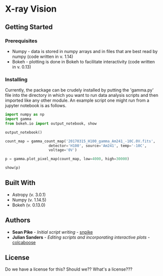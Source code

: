 # X-ray Vision

## Getting Started


### Prerequisites

* Numpy - data is stored in numpy arrays and in files that are best read by numpy (code written in v. 1.14)
* Bokeh - plotting is done in Bokeh to facilitate interactivity (code written in v. 0.13)

### Installing

Currently, the package can be crudely installed by putting the 'gamma.py' file into the directory in which you want to run data analysis scripts and then imported like any other module. An example script one might run from a jupyter notebook is as follows.
```python
import numpy as np
import gamma
from bokeh.io import output_notebook, show

output_notebook()

count_map = gamma_count_map('20170315_H100_gamma_Am241_-10C.0V.fits',
                    detector='H100', source='Am241', temp='-10C',
                    voltage='0V')

p = gamma.plot_pixel_map(count_map, low=4000, high=30000)

show(p)
```

## Built With

* Astropy (v. 3.0.1)
* Numpy (v. 1.14.5)
* Bokeh (v. 0.13.0)

## Authors

* **Sean Pike** - *Initial script writing* - [snpike](https://github.com/snpike/)
* **Julian Sanders** - *Editing scripts and incorporating interactive plots* - [colcaboose](https://github.com/colcaboose)

## License

Do we have a license for this? Should we?? What's a license???